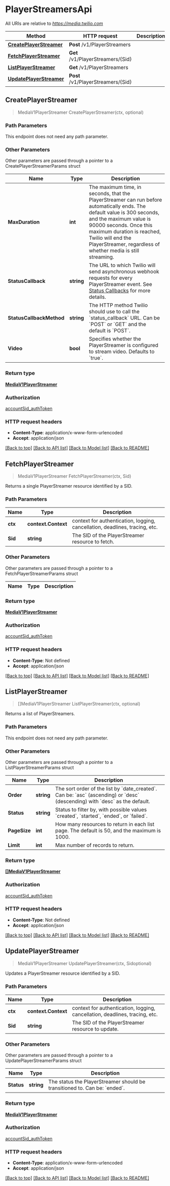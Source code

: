 # PlayerStreamersApi

All URIs are relative to *https://media.twilio.com*

Method | HTTP request | Description
------------- | ------------- | -------------
[**CreatePlayerStreamer**](PlayerStreamersApi.md#CreatePlayerStreamer) | **Post** /v1/PlayerStreamers | 
[**FetchPlayerStreamer**](PlayerStreamersApi.md#FetchPlayerStreamer) | **Get** /v1/PlayerStreamers/{Sid} | 
[**ListPlayerStreamer**](PlayerStreamersApi.md#ListPlayerStreamer) | **Get** /v1/PlayerStreamers | 
[**UpdatePlayerStreamer**](PlayerStreamersApi.md#UpdatePlayerStreamer) | **Post** /v1/PlayerStreamers/{Sid} | 



## CreatePlayerStreamer

> MediaV1PlayerStreamer CreatePlayerStreamer(ctx, optional)



### Path Parameters

This endpoint does not need any path parameter.

### Other Parameters

Other parameters are passed through a pointer to a CreatePlayerStreamerParams struct


Name | Type | Description
------------- | ------------- | -------------
**MaxDuration** | **int** | The maximum time, in seconds, that the PlayerStreamer can run before automatically ends. The default value is 300 seconds, and the maximum value is 90000 seconds. Once this maximum duration is reached, Twilio will end the PlayerStreamer, regardless of whether media is still streaming.
**StatusCallback** | **string** | The URL to which Twilio will send asynchronous webhook requests for every PlayerStreamer event. See [Status Callbacks](/docs/live/status-callbacks) for more details.
**StatusCallbackMethod** | **string** | The HTTP method Twilio should use to call the &#x60;status_callback&#x60; URL. Can be &#x60;POST&#x60; or &#x60;GET&#x60; and the default is &#x60;POST&#x60;.
**Video** | **bool** | Specifies whether the PlayerStreamer is configured to stream video. Defaults to &#x60;true&#x60;.

### Return type

[**MediaV1PlayerStreamer**](MediaV1PlayerStreamer.md)

### Authorization

[accountSid_authToken](../README.md#accountSid_authToken)

### HTTP request headers

- **Content-Type**: application/x-www-form-urlencoded
- **Accept**: application/json

[[Back to top]](#) [[Back to API list]](../README.md#documentation-for-api-endpoints)
[[Back to Model list]](../README.md#documentation-for-models)
[[Back to README]](../README.md)


## FetchPlayerStreamer

> MediaV1PlayerStreamer FetchPlayerStreamer(ctx, Sid)



Returns a single PlayerStreamer resource identified by a SID.

### Path Parameters


Name | Type | Description
------------- | ------------- | -------------
**ctx** | **context.Context** | context for authentication, logging, cancellation, deadlines, tracing, etc.
**Sid** | **string** | The SID of the PlayerStreamer resource to fetch.

### Other Parameters

Other parameters are passed through a pointer to a FetchPlayerStreamerParams struct


Name | Type | Description
------------- | ------------- | -------------

### Return type

[**MediaV1PlayerStreamer**](MediaV1PlayerStreamer.md)

### Authorization

[accountSid_authToken](../README.md#accountSid_authToken)

### HTTP request headers

- **Content-Type**: Not defined
- **Accept**: application/json

[[Back to top]](#) [[Back to API list]](../README.md#documentation-for-api-endpoints)
[[Back to Model list]](../README.md#documentation-for-models)
[[Back to README]](../README.md)


## ListPlayerStreamer

> []MediaV1PlayerStreamer ListPlayerStreamer(ctx, optional)



Returns a list of PlayerStreamers.

### Path Parameters

This endpoint does not need any path parameter.

### Other Parameters

Other parameters are passed through a pointer to a ListPlayerStreamerParams struct


Name | Type | Description
------------- | ------------- | -------------
**Order** | **string** | The sort order of the list by &#x60;date_created&#x60;. Can be: &#x60;asc&#x60; (ascending) or &#x60;desc&#x60; (descending) with &#x60;desc&#x60; as the default.
**Status** | **string** | Status to filter by, with possible values &#x60;created&#x60;, &#x60;started&#x60;, &#x60;ended&#x60;, or &#x60;failed&#x60;.
**PageSize** | **int** | How many resources to return in each list page. The default is 50, and the maximum is 1000.
**Limit** | **int** | Max number of records to return.

### Return type

[**[]MediaV1PlayerStreamer**](MediaV1PlayerStreamer.md)

### Authorization

[accountSid_authToken](../README.md#accountSid_authToken)

### HTTP request headers

- **Content-Type**: Not defined
- **Accept**: application/json

[[Back to top]](#) [[Back to API list]](../README.md#documentation-for-api-endpoints)
[[Back to Model list]](../README.md#documentation-for-models)
[[Back to README]](../README.md)


## UpdatePlayerStreamer

> MediaV1PlayerStreamer UpdatePlayerStreamer(ctx, Sidoptional)



Updates a PlayerStreamer resource identified by a SID.

### Path Parameters


Name | Type | Description
------------- | ------------- | -------------
**ctx** | **context.Context** | context for authentication, logging, cancellation, deadlines, tracing, etc.
**Sid** | **string** | The SID of the PlayerStreamer resource to update.

### Other Parameters

Other parameters are passed through a pointer to a UpdatePlayerStreamerParams struct


Name | Type | Description
------------- | ------------- | -------------
**Status** | **string** | The status the PlayerStreamer should be transitioned to. Can be: &#x60;ended&#x60;.

### Return type

[**MediaV1PlayerStreamer**](MediaV1PlayerStreamer.md)

### Authorization

[accountSid_authToken](../README.md#accountSid_authToken)

### HTTP request headers

- **Content-Type**: application/x-www-form-urlencoded
- **Accept**: application/json

[[Back to top]](#) [[Back to API list]](../README.md#documentation-for-api-endpoints)
[[Back to Model list]](../README.md#documentation-for-models)
[[Back to README]](../README.md)

